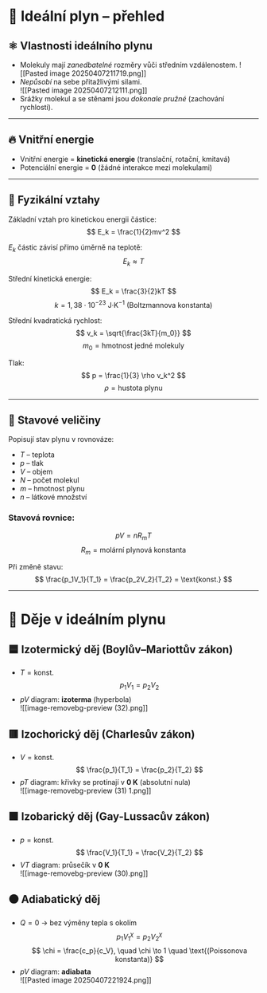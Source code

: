 # 📘 Ideální plyn – přehled

## ⚛️ Vlastnosti ideálního plynu
- Molekuly mají *zanedbatelné* rozměry vůči středním vzdálenostem.
![[Pasted image 20250407211719.png]]
- *Nepůsobí* na sebe přitažlivými silami.  
  ![[Pasted image 20250407212111.png]]
- Srážky molekul a se stěnami jsou *dokonale pružné* (zachování rychlosti).  

---

## 🔥 Vnitřní energie
- Vnitřní energie = **kinetická energie** (translační, rotační, kmitavá)
- Potenciální energie = **0** (žádné interakce mezi molekulami)

---

## 📐 Fyzikální vztahy

Základní vztah pro kinetickou energii částice:  
$$
E_k = \frac{1}{2}mv^2
$$

$E_{k}$ částic závisí přímo úměrně na teplotě:  
$$
E_{k} \approx T
$$

Střední kinetická energie:  
$$
E_k = \frac{3}{2}kT
$$
$$
k = 1{,}38 \cdot 10^{-23}~\text{J·K}^{-1}~\text{(Boltzmannova konstanta)}
$$

Střední kvadratická rychlost:  
$$
v_k = \sqrt{\frac{3kT}{m_0}}
$$
$$
m_0 = \text{hmotnost jedné molekuly}
$$

Tlak:  
$$
p = \frac{1}{3} \rho v_k^2
$$
$$
\rho = \text{hustota plynu}
$$

---

## 🧪 Stavové veličiny
Popisují stav plynu v rovnováze:
- $T$ – teplota  
- $p$ – tlak  
- $V$ – objem  
- $N$ – počet molekul  
- $m$ – hmotnost plynu  
- $n$ – látkové množství  

### Stavová rovnice:
$$
pV = nR_m T
$$
$$
R_{m}=\text{molární plynová konstanta​}
$$

Při změně stavu:  
$$
\frac{p_1V_1}{T_1} = \frac{p_2V_2}{T_2} = \text{konst.}
$$

---

# 🔁 Děje v ideálním plynu

## 🟦 Izotermický děj (Boylův–Mariottův zákon)
- $T = \text{konst.}$
$$
p_1V_1 = p_2V_2
$$
- *pV* diagram: **izoterma** (hyperbola)  
  ![[image-removebg-preview (32).png]]

## 🟥 Izochorický děj (Charlesův zákon)
- $V = \text{konst.}$
$$
\frac{p_1}{T_1} = \frac{p_2}{T_2}
$$
- *pT* diagram: křivky se protínají v **0 K** (absolutní nula)  
  ![[image-removebg-preview (31) 1.png]]

## 🟩 Izobarický děj (Gay-Lussacův zákon)
- $p = \text{konst.}$
$$
\frac{V_1}{T_1} = \frac{V_2}{T_2}
$$
- *VT* diagram: průsečík v **0 K**  
  ![[image-removebg-preview (30).png]]

## ⚫ Adiabatický děj
- $Q = 0$ → bez výměny tepla s okolím
$$
p_1V_1^{\chi} = p_2V_2^{\chi}
$$
$$
\chi = \frac{c_p}{c_V}, \quad \chi \to 1 \quad \text{(Poissonova konstanta)}
$$
- *pV* diagram: **adiabata**  
![[Pasted image 20250407221924.png]]

